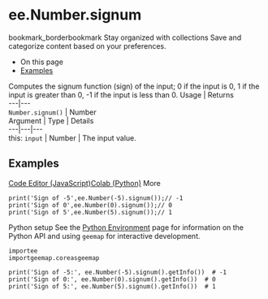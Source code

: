  
#  ee.Number.signum
bookmark_borderbookmark Stay organized with collections  Save and categorize content based on your preferences.
  * On this page
  * [Examples](https://developers.google.com/earth-engine/apidocs/ee-number-signum#examples)


Computes the signum function (sign) of the input; 0 if the input is 0, 1 if the input is greater than 0, -1 if the input is less than 0.
Usage | Returns  
---|---  
`Number.signum()` | Number  
Argument | Type | Details  
---|---|---  
this: `input` | Number | The input value.  
## Examples
[Code Editor (JavaScript)](https://developers.google.com/earth-engine/apidocs/ee-number-signum#code-editor-javascript-sample)[Colab (Python)](https://developers.google.com/earth-engine/apidocs/ee-number-signum#colab-python-sample) More
```
print('Sign of -5',ee.Number(-5).signum());// -1
print('Sign of 0',ee.Number(0).signum());// 0
print('Sign of 5',ee.Number(5).signum());// 1
```
Python setup
See the [ Python Environment](https://developers.google.com/earth-engine/guides/python_install) page for information on the Python API and using `geemap` for interactive development.
```
importee
importgeemap.coreasgeemap
```
```
print('Sign of -5:', ee.Number(-5).signum().getInfo())  # -1
print('Sign of 0:', ee.Number(0).signum().getInfo())  # 0
print('Sign of 5:', ee.Number(5).signum().getInfo())  # 1
```

